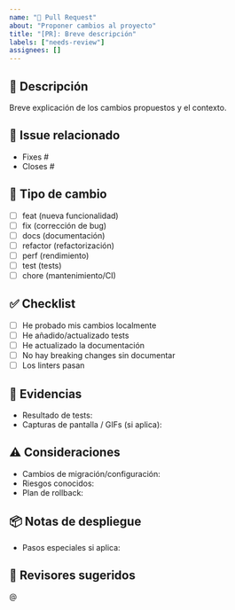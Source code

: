```yaml
---
name: "🚀 Pull Request"
about: "Proponer cambios al proyecto"
title: "[PR]: Breve descripción"
labels: ["needs-review"]
assignees: []
---
```


## 📝 Descripción
Breve explicación de los cambios propuestos y el contexto.

## 🔗 Issue relacionado
- Fixes #
- Closes #

## 🔄 Tipo de cambio
- [ ] feat (nueva funcionalidad)
- [ ] fix (corrección de bug)
- [ ] docs (documentación)
- [ ] refactor (refactorización)
- [ ] perf (rendimiento)
- [ ] test (tests)
- [ ] chore (mantenimiento/CI)

## ✅ Checklist
- [ ] He probado mis cambios localmente
- [ ] He añadido/actualizado tests
- [ ] He actualizado la documentación
- [ ] No hay breaking changes sin documentar
- [ ] Los linters pasan

## 🧪 Evidencias
- Resultado de tests: 
- Capturas de pantalla / GIFs (si aplica):

## ⚠️ Consideraciones
- Cambios de migración/configuración:
- Riesgos conocidos:
- Plan de rollback:

## 📦 Notas de despliegue
- Pasos especiales si aplica:

## 👀 Revisores sugeridos
@